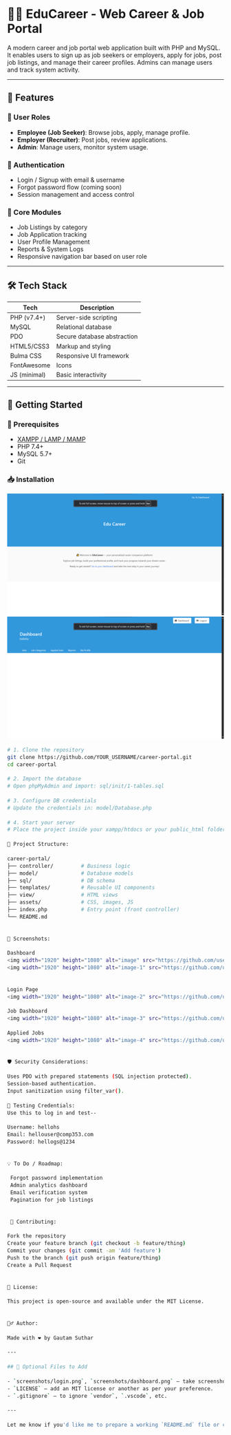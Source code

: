# 🧑‍💼 EduCareer - Web Career & Job Portal

A modern career and job portal web application built with PHP and MySQL. It enables users to sign up as job seekers or employers, apply for jobs, post job listings, and manage their career profiles. Admins can manage users and track system activity.

---

## 📌 Features

### 👤 User Roles
- **Employee (Job Seeker)**: Browse jobs, apply, manage profile.
- **Employer (Recruiter)**: Post jobs, review applications.
- **Admin**: Manage users, monitor system usage.

### 🔑 Authentication
- Login / Signup with email & username
- Forgot password flow (coming soon)
- Session management and access control

### 🧰 Core Modules
- Job Listings by category
- Job Application tracking
- User Profile Management
- Reports & System Logs
- Responsive navigation bar based on user role

---

## 🛠️ Tech Stack

| Tech          | Description                         |
|---------------|-------------------------------------|
| PHP (v7.4+)    | Server-side scripting              |
| MySQL         | Relational database                |
| PDO           | Secure database abstraction        |
| HTML5/CSS3    | Markup and styling                 |
| Bulma CSS     | Responsive UI framework            |
| FontAwesome   | Icons                              |
| JS (minimal)  | Basic interactivity                |

---

## 🚀 Getting Started

### 🔧 Prerequisites
- [XAMPP / LAMP / MAMP](https://www.apachefriends.org/index.html)
- PHP 7.4+
- MySQL 5.7+
- Git

### 📥 Installation
![alt text](image.png)
![alt text](image-2.png)
```bash
# 1. Clone the repository
git clone https://github.com/YOUR_USERNAME/career-portal.git
cd career-portal

# 2. Import the database
# Open phpMyAdmin and import: sql/init/1-tables.sql

# 3. Configure DB credentials
# Update the credentials in: model/Database.php

# 4. Start your server
# Place the project inside your xampp/htdocs or your public_html folder

📁 Project Structure:

career-portal/
├── controller/         # Business logic
├── model/              # Database models
├── sql/                # DB schema
├── templates/          # Reusable UI components
├── view/               # HTML views
├── assets/             # CSS, images, JS
├── index.php           # Entry point (front controller)
└── README.md


👀 Screenshots:

Dashboard
<img width="1920" height="1080" alt="image" src="https://github.com/user-attachments/assets/05d1f222-2e50-412a-bb5f-8f8e9ab79d36" />
<img width="1920" height="1080" alt="image-1" src="https://github.com/user-attachments/assets/8811a732-301c-461f-abaa-d54731a76c14" />


Login Page
<img width="1920" height="1080" alt="image-2" src="https://github.com/user-attachments/assets/1219abbe-eb4b-44ab-aa9a-dd1f106fc504" />

Job Dashboard
<img width="1920" height="1080" alt="image-3" src="https://github.com/user-attachments/assets/a89e6b37-0290-49d2-b237-9a7fa8a7d268" />

Applied Jobs
<img width="1920" height="1080" alt="image-4" src="https://github.com/user-attachments/assets/33456f5a-7068-43f6-af52-d419c0c97753" />


🛡️ Security Considerations:

Uses PDO with prepared statements (SQL injection protected).
Session-based authentication.
Input sanitization using filter_var().

🧪 Testing Credentials:
Use this to log in and test--

Username: hellohs
Email: hellouser@comp353.com
Password: hellogs@1234


💡 To Do / Roadmap:

 Forgot password implementation
 Admin analytics dashboard
 Email verification system
 Pagination for job listings


 🤝 Contributing:

Fork the repository
Create your feature branch (git checkout -b feature/thing)
Commit your changes (git commit -am 'Add feature')
Push to the branch (git push origin feature/thing)
Create a Pull Request


📜 License:

This project is open-source and available under the MIT License.


🙋‍♂️ Author:

Made with ❤️ by Gautam Suthar

---

## 🧷 Optional Files to Add

- `screenshots/login.png`, `screenshots/dashboard.png` – take screenshots from your browser and save them inside a `screenshots` folder.
- `LICENSE` – add an MIT license or another as per your preference.
- `.gitignore` – to ignore `vendor`, `.vscode`, etc.

---

Let me know if you'd like me to prepare a working `README.md` file or commit it to your project!
